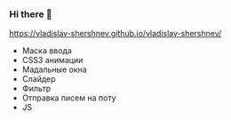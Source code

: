 ### Hi there 👋
 https://vladislav-shershnev.github.io/vladislav-shershnev/

-  Маска ввода
-  CSS3 анимации
-  Мадальные окна
-  Слайдер
-  Фильтр
-  Отправка писем на поту
-  JS
